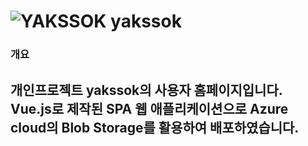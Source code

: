 # ![YAKSSOK](https://user-images.githubusercontent.com/63185048/125181939-a17e6200-e244-11eb-8da5-2047038dd22d.png) yakssok
### 개요
개인프로젝트 yakssok의 사용자 홈페이지입니다.  
Vue.js로 제작된 SPA 웹 애플리케이션으로 Azure cloud의 Blob Storage를 활용하여 배포하였습니다.
---

